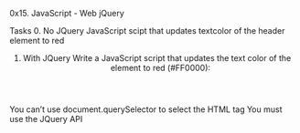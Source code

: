 0x15. JavaScript - Web jQuery

Tasks
0. No JQuery
JavaScript scipt that updates textcolor of the header element to red

1. With JQuery
Write a JavaScript script that updates the text color of the <header> element to red (#FF0000):

You can’t use document.querySelector to select the HTML tag
You must use the JQuery API
